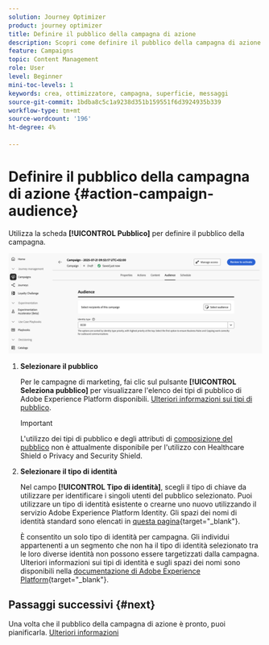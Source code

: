 ```yaml
---
solution: Journey Optimizer
product: journey optimizer
title: Definire il pubblico della campagna di azione
description: Scopri come definire il pubblico della campagna di azione.
feature: Campaigns
topic: Content Management
role: User
level: Beginner
mini-toc-levels: 1
keywords: crea, ottimizzatore, campagna, superficie, messaggi
source-git-commit: 1bdba8c5c1a9238d351b159551f6d3924935b339
workflow-type: tm+mt
source-wordcount: '196'
ht-degree: 4%

---
```



# Definire il pubblico della campagna di azione {#action-campaign-audience}

Utilizza la scheda **[!UICONTROL Pubblico]** per definire il pubblico della campagna.

![](assets/campaign-audience.png)

1. **Selezionare il pubblico**

   Per le campagne di marketing, fai clic sul pulsante **[!UICONTROL Seleziona pubblico]** per visualizzare l&#39;elenco dei tipi di pubblico di Adobe Experience Platform disponibili. [Ulteriori informazioni sui tipi di pubblico](../audience/about-audiences.md).

   >[!IMPORTANT]
   >
   >L&#39;utilizzo dei tipi di pubblico e degli attributi di [composizione del pubblico](../audience/get-started-audience-orchestration.md) non è attualmente disponibile per l&#39;utilizzo con Healthcare Shield o Privacy and Security Shield.

1. **Selezionare il tipo di identità**

   Nel campo **[!UICONTROL Tipo di identità]**, scegli il tipo di chiave da utilizzare per identificare i singoli utenti del pubblico selezionato. Puoi utilizzare un tipo di identità esistente o crearne uno nuovo utilizzando il servizio Adobe Experience Platform Identity. Gli spazi dei nomi di identità standard sono elencati in [questa pagina](https://experienceleague.adobe.com/en/docs/experience-platform/identity/features/namespaces#standard){target="_blank"}.

   È consentito un solo tipo di identità per campagna. Gli individui appartenenti a un segmento che non ha il tipo di identità selezionato tra le loro diverse identità non possono essere targetizzati dalla campagna. Ulteriori informazioni sui tipi di identità e sugli spazi dei nomi sono disponibili nella [documentazione di Adobe Experience Platform](https://experienceleague.adobe.com/docs/experience-platform/identity/home.html?lang=it){target="_blank"}.

## Passaggi successivi {#next}

Una volta che il pubblico della campagna di azione è pronto, puoi pianificarla. [Ulteriori informazioni](campaign-schedule.md)
